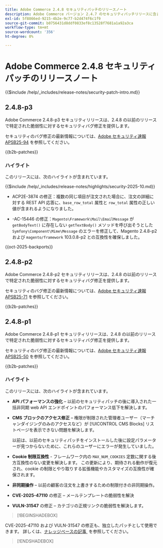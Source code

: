 ```yaml
---
title: Adobe Commerce 2.4.8 セキュリティパッチのリリースノート
description: Adobe Commerce バージョン 2.4.7 のセキュリティパッチリリースに含まれている、セキュリティバグ修正、セキュリティ機能強化、その他のセキュリティ関連アップデートについて説明します。
exl-id: 5f8866ed-9215-4b2e-9c77-b2d474f6c1f9
source-git-commit: b0756431d8ddf0833ef8c13528f7681a1a92a3ca
workflow-type: tm+mt
source-wordcount: '356'
ht-degree: 0%

---
```


# Adobe Commerce 2.4.8 セキュリティパッチのリリースノート

{{$include /help/_includes/release-notes/security-patch-intro.md}}

## 2.4.8-p3

Adobe Commerce 2.4.8-p3 セキュリティリリースは、2.4.8 の以前のリリースで特定された脆弱性に対するセキュリティバグ修正を提供します。

セキュリティのバグ修正の最新情報については、[Adobe セキュリティ速報 APSB25-94](https://helpx.adobe.com/security/products/magento/apsb25-94.html) を参照してください。

{{b2b-patches}}

### ハイライト

このリリースには、次のハイライトが含まれています。

{{$include /help/_includes/release-notes/highlights/security-2025-10.md}}

* ACP2E-3874 の修正：複数の同じ項目が注文された場合に、注文の詳細に対する REST API 応答に、`base_row_total` 属性と `row_total` 属性の正しい値が含まれるようになりました。

* -AC-15446 の修正：`Magento\Framework\Mail\EmailMessage` が `getBodyText()` に存在しない `getTextBody()` メソッドを呼び出そうとした `Symfony\Component\Mime\Message` のエラーを修正して、Magento 2.4.8-p2 および `magento/framework` 103.0.8-p2 との互換性を確保しました。

{{oct-2025-backports}}<!--AC-15446-->

## 2.4.8-p2

Adobe Commerce 2.4.8-p2 セキュリティリリースは、2.4.8 の以前のリリースで特定された脆弱性に対するセキュリティバグ修正を提供します。

セキュリティのバグ修正の最新情報については、[Adobe セキュリティ速報 APSB25-71](https://helpx.adobe.com/security/products/magento/apsb25-71.html) を参照してください。

{{b2b-patches}}

## 2.4.8-p1

Adobe Commerce 2.4.8-p1 セキュリティリリースは、2.4.8 の以前のリリースで特定された脆弱性に対するセキュリティバグ修正を提供します。

セキュリティのバグ修正の最新情報については、[Adobe セキュリティ速報 APSB25-50](https://helpx.adobe.com/security/products/magento/apsb25-50.html) を参照してください。

{{b2b-patches}}

### ハイライト

このリリースには、次のハイライトが含まれています。

* **API パフォーマンスの強化** – 以前のセキュリティパッチの後に導入された一括非同期 web API エンドポイントのパフォーマンス低下を解決します。<!-- AC-14078 -->

* **CMS ブロックのアクセス修正** – 権限が制限された管理者ユーザー（マーチャンダイジングのみのアクセスなど）が [!UICONTROL CMS Blocks] リストページを表示できない問題を解決します。

  以前は、以前のセキュリティパッチをインストールした後に設定パラメーターが見つからないために、これらのユーザーにエラーが発生していました。<!-- AC-14087 -->

* **Cookie 制限互換性** - フレームワーク内の `MAX_NUM_COOKIES` 定数に関する後方互換性のない変更を解決します。 この更新により、期待される動作が復元され、cookie の制限とやり取りする拡張機能やカスタマイズの互換性が確保されます。<!-- AC-14475 -->

* **非同期操作** – 以前の顧客の注文を上書きするための制限付きの非同期操作。<!-- AC-13917 -->

* **CVE-2025-47110** の修正 – メールテンプレートの脆弱性を解決 <!-- AC-14695 -->

* **VULN-31547** の修正 – カテゴリの正規リンクの脆弱性を解決します。<!-- AC-14713 -->

>[!BEGINSHADEBOX]

CVE-2025-47110 および VULN-31547 の修正も、独立したパッチとして使用できます。 詳しくは、[&#x200B; ナレッジベースの記事 &#x200B;](https://experienceleague.adobe.com/en/docs/commerce-knowledge-base/kb/troubleshooting/known-issues-patches-attached/security-update-available-for-adobe-commerce-apsb25-50) を参照してください。

>[!ENDSHADEBOX]

<!-- Last updated from includes: 2025-10-06 13:12:34 -->
